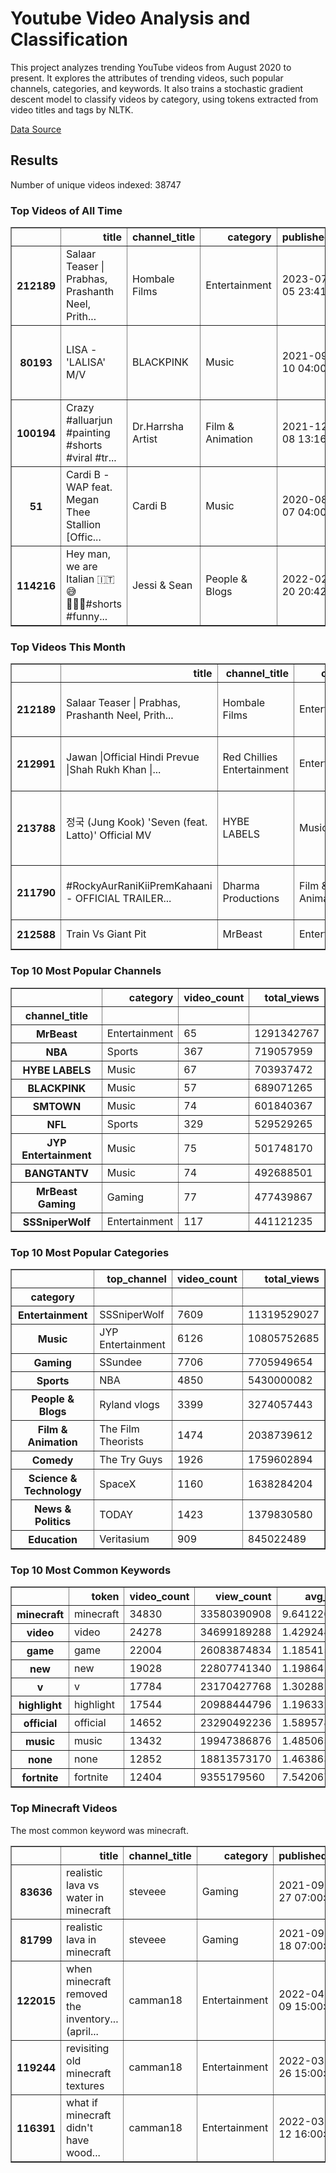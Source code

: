 # Youtube Video Analysis and Classification

This project analyzes trending YouTube videos from August 2020 to present. It explores the attributes of trending videos, such popular channels, categories, and keywords. It also trains a stochastic gradient descent model to classify videos by category, using tokens extracted from video titles and tags by NLTK.

[Data Source](https://www.kaggle.com/datasets/rsrishav/youtube-trending-video-dataset)

## Results

Number of unique videos indexed: 38747

### Top Videos of All Time

<div>
<table border="1" class="dataframe">
  <thead>
    <tr style="text-align: right;">
      <th></th>
      <th>title</th>
      <th>channel_title</th>
      <th>category</th>
      <th>published_at</th>
      <th>tags</th>
      <th>view_count</th>
    </tr>
  </thead>
  <tbody>
    <tr>
      <th>212189</th>
      <td>Salaar Teaser | Prabhas, Prashanth Neel, Prith...</td>
      <td>Hombale Films</td>
      <td>Entertainment</td>
      <td>2023-07-05 23:41:10</td>
      <td>salaar update|salaar teaser|salaar|salaar teas...</td>
      <td>91463891</td>
    </tr>
    <tr>
      <th>80193</th>
      <td>LISA - 'LALISA' M/V</td>
      <td>BLACKPINK</td>
      <td>Music</td>
      <td>2021-09-10 04:00:13</td>
      <td>YG Entertainment|YG|와이지|K-pop|BLACKPINK|블랙핑크|블...</td>
      <td>85890366</td>
    </tr>
    <tr>
      <th>100194</th>
      <td>Crazy #alluarjun #painting  #shorts #viral #tr...</td>
      <td>Dr.Harrsha Artist</td>
      <td>Film &amp; Animation</td>
      <td>2021-12-08 13:16:02</td>
      <td>[None]</td>
      <td>79283769</td>
    </tr>
    <tr>
      <th>51</th>
      <td>Cardi B - WAP feat. Megan Thee Stallion [Offic...</td>
      <td>Cardi B</td>
      <td>Music</td>
      <td>2020-08-07 04:00:10</td>
      <td>Cardi B|Cardi|Atlantic Records|rap|hip hop|tra...</td>
      <td>76805026</td>
    </tr>
    <tr>
      <th>114216</th>
      <td>Hey man, we are Italian 🇮🇹😅🤷🏼‍♀️#shorts #funny...</td>
      <td>Jessi &amp; Sean</td>
      <td>People &amp; Blogs</td>
      <td>2022-02-20 20:42:28</td>
      <td>[None]</td>
      <td>71401624</td>
    </tr>
  </tbody>
</table>
</div>


### Top Videos This Month

<div>
<table border="1" class="dataframe">
  <thead>
    <tr style="text-align: right;">
      <th></th>
      <th>title</th>
      <th>channel_title</th>
      <th>category</th>
      <th>published_at</th>
      <th>tags</th>
      <th>view_count</th>
    </tr>
  </thead>
  <tbody>
    <tr>
      <th>212189</th>
      <td>Salaar Teaser | Prabhas, Prashanth Neel, Prith...</td>
      <td>Hombale Films</td>
      <td>Entertainment</td>
      <td>2023-07-05 23:41:10</td>
      <td>salaar update|salaar teaser|salaar|salaar teas...</td>
      <td>91463891</td>
    </tr>
    <tr>
      <th>212991</th>
      <td>Jawan |Official Hindi Prevue |Shah Rukh Khan |...</td>
      <td>Red Chillies Entertainment</td>
      <td>Entertainment</td>
      <td>2023-07-10 04:58:09</td>
      <td>SRK|Shah rukh khan|shahruh khan|Srk movies|red...</td>
      <td>51798724</td>
    </tr>
    <tr>
      <th>213788</th>
      <td>정국 (Jung Kook) 'Seven (feat. Latto)' Official MV</td>
      <td>HYBE LABELS</td>
      <td>Music</td>
      <td>2023-07-14 04:00:00</td>
      <td>HYBE|HYBE LABELS|하이브|하이브레이블즈|정국|Jung Kook|Seven</td>
      <td>41185831</td>
    </tr>
    <tr>
      <th>211790</th>
      <td>#RockyAurRaniKiiPremKahaani - OFFICIAL TRAILER...</td>
      <td>Dharma Productions</td>
      <td>Film &amp; Animation</td>
      <td>2023-07-04 06:30:09</td>
      <td>rocky aur rani|ranveer singh|ranveer singh new...</td>
      <td>36842906</td>
    </tr>
    <tr>
      <th>212588</th>
      <td>Train Vs Giant Pit</td>
      <td>MrBeast</td>
      <td>Entertainment</td>
      <td>2023-07-08 16:00:00</td>
      <td>[None]</td>
      <td>33142241</td>
    </tr>
  </tbody>
</table>
</div>


### Top 10 Most Popular Channels

<div>
<table border="1" class="dataframe">
  <thead>
    <tr style="text-align: right;">
      <th></th>
      <th>category</th>
      <th>video_count</th>
      <th>total_views</th>
    </tr>
    <tr>
      <th>channel_title</th>
      <th></th>
      <th></th>
      <th></th>
    </tr>
  </thead>
  <tbody>
    <tr>
      <th>MrBeast</th>
      <td>Entertainment</td>
      <td>65</td>
      <td>1291342767</td>
    </tr>
    <tr>
      <th>NBA</th>
      <td>Sports</td>
      <td>367</td>
      <td>719057959</td>
    </tr>
    <tr>
      <th>HYBE LABELS</th>
      <td>Music</td>
      <td>67</td>
      <td>703937472</td>
    </tr>
    <tr>
      <th>BLACKPINK</th>
      <td>Music</td>
      <td>57</td>
      <td>689071265</td>
    </tr>
    <tr>
      <th>SMTOWN</th>
      <td>Music</td>
      <td>74</td>
      <td>601840367</td>
    </tr>
    <tr>
      <th>NFL</th>
      <td>Sports</td>
      <td>329</td>
      <td>529529265</td>
    </tr>
    <tr>
      <th>JYP Entertainment</th>
      <td>Music</td>
      <td>75</td>
      <td>501748170</td>
    </tr>
    <tr>
      <th>BANGTANTV</th>
      <td>Music</td>
      <td>74</td>
      <td>492688501</td>
    </tr>
    <tr>
      <th>MrBeast Gaming</th>
      <td>Gaming</td>
      <td>77</td>
      <td>477439867</td>
    </tr>
    <tr>
      <th>SSSniperWolf</th>
      <td>Entertainment</td>
      <td>117</td>
      <td>441121235</td>
    </tr>
  </tbody>
</table>
</div>

### Top 10 Most Popular Categories

<div>
<table border="1" class="dataframe">
  <thead>
    <tr style="text-align: right;">
      <th></th>
      <th>top_channel</th>
      <th>video_count</th>
      <th>total_views</th>
    </tr>
    <tr>
      <th>category</th>
      <th></th>
      <th></th>
      <th></th>
    </tr>
  </thead>
  <tbody>
    <tr>
      <th>Entertainment</th>
      <td>SSSniperWolf</td>
      <td>7609</td>
      <td>11319529027</td>
    </tr>
    <tr>
      <th>Music</th>
      <td>JYP Entertainment</td>
      <td>6126</td>
      <td>10805752685</td>
    </tr>
    <tr>
      <th>Gaming</th>
      <td>SSundee</td>
      <td>7706</td>
      <td>7705949654</td>
    </tr>
    <tr>
      <th>Sports</th>
      <td>NBA</td>
      <td>4850</td>
      <td>5430000082</td>
    </tr>
    <tr>
      <th>People &amp; Blogs</th>
      <td>Ryland vlogs</td>
      <td>3399</td>
      <td>3274057443</td>
    </tr>
    <tr>
      <th>Film &amp; Animation</th>
      <td>The Film Theorists</td>
      <td>1474</td>
      <td>2038739612</td>
    </tr>
    <tr>
      <th>Comedy</th>
      <td>The Try Guys</td>
      <td>1926</td>
      <td>1759602894</td>
    </tr>
    <tr>
      <th>Science &amp; Technology</th>
      <td>SpaceX</td>
      <td>1160</td>
      <td>1638284204</td>
    </tr>
    <tr>
      <th>News &amp; Politics</th>
      <td>TODAY</td>
      <td>1423</td>
      <td>1379830580</td>
    </tr>
    <tr>
      <th>Education</th>
      <td>Veritasium</td>
      <td>909</td>
      <td>845022489</td>
    </tr>
  </tbody>
</table>
</div>

### Top 10 Most Common Keywords

<div>
<table border="1" class="dataframe">
  <thead>
    <tr style="text-align: right;">
      <th></th>
      <th>token</th>
      <th>video_count</th>
      <th>view_count</th>
      <th>avg_views</th>
    </tr>
  </thead>
  <tbody>
    <tr>
      <th>minecraft</th>
      <td>minecraft</td>
      <td>34830</td>
      <td>33580390908</td>
      <td>9.641226e+05</td>
    </tr>
    <tr>
      <th>video</th>
      <td>video</td>
      <td>24278</td>
      <td>34699189288</td>
      <td>1.429244e+06</td>
    </tr>
    <tr>
      <th>game</th>
      <td>game</td>
      <td>22004</td>
      <td>26083874834</td>
      <td>1.185415e+06</td>
    </tr>
    <tr>
      <th>new</th>
      <td>new</td>
      <td>19028</td>
      <td>22807741340</td>
      <td>1.198641e+06</td>
    </tr>
    <tr>
      <th>v</th>
      <td>v</td>
      <td>17784</td>
      <td>23170427768</td>
      <td>1.302881e+06</td>
    </tr>
    <tr>
      <th>highlight</th>
      <td>highlight</td>
      <td>17544</td>
      <td>20988444796</td>
      <td>1.196332e+06</td>
    </tr>
    <tr>
      <th>official</th>
      <td>official</td>
      <td>14652</td>
      <td>23290492236</td>
      <td>1.589578e+06</td>
    </tr>
    <tr>
      <th>music</th>
      <td>music</td>
      <td>13432</td>
      <td>19947386876</td>
      <td>1.485065e+06</td>
    </tr>
    <tr>
      <th>none</th>
      <td>none</td>
      <td>12852</td>
      <td>18813573170</td>
      <td>1.463863e+06</td>
    </tr>
    <tr>
      <th>fortnite</th>
      <td>fortnite</td>
      <td>12404</td>
      <td>9355179560</td>
      <td>7.542067e+05</td>
    </tr>
  </tbody>
</table>
</div>


### Top Minecraft Videos
The most common keyword was minecraft.

<div>
<table border="1" class="dataframe">
  <thead>
    <tr style="text-align: right;">
      <th></th>
      <th>title</th>
      <th>channel_title</th>
      <th>category</th>
      <th>published_at</th>
      <th>tags</th>
      <th>view_count</th>
    </tr>
  </thead>
  <tbody>
    <tr>
      <th>83636</th>
      <td>realistic lava vs water in minecraft</td>
      <td>steveee</td>
      <td>Gaming</td>
      <td>2021-09-27 07:00:10</td>
      <td>minecraft|realistic|physics|water|shaders|mine...</td>
      <td>4264951</td>
    </tr>
    <tr>
      <th>81799</th>
      <td>realistic lava in minecraft</td>
      <td>steveee</td>
      <td>Gaming</td>
      <td>2021-09-18 07:00:30</td>
      <td>minecraft|realistic|physics|water|snapshot|mod...</td>
      <td>3870630</td>
    </tr>
    <tr>
      <th>122015</th>
      <td>when minecraft removed the inventory... (april...</td>
      <td>camman18</td>
      <td>Entertainment</td>
      <td>2022-04-09 15:00:01</td>
      <td>camman18|camman18 minecraft|minecraft|minecraf...</td>
      <td>2885109</td>
    </tr>
    <tr>
      <th>119244</th>
      <td>revisiting old minecraft textures</td>
      <td>camman18</td>
      <td>Entertainment</td>
      <td>2022-03-26 15:00:17</td>
      <td>camman18|camman18 minecraft|minecraft|minecraf...</td>
      <td>2274038</td>
    </tr>
    <tr>
      <th>116391</th>
      <td>what if minecraft didn't have wood...</td>
      <td>camman18</td>
      <td>Entertainment</td>
      <td>2022-03-12 16:00:21</td>
      <td>camman18|camman18 minecraft|minecraft|minecraf...</td>
      <td>2224013</td>
    </tr>
  </tbody>
</table>
</div>

 
